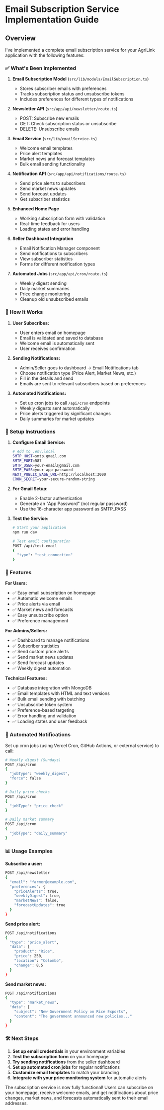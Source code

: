 # Email Subscription Service Implementation Guide

## Overview
I've implemented a complete email subscription service for your AgriLink application with the following features:

### ✅ What's Been Implemented

1. **Email Subscription Model** (`src/lib/models/EmailSubscription.ts`)
   - Stores subscriber emails with preferences
   - Tracks subscription status and unsubscribe tokens
   - Includes preferences for different types of notifications

2. **Newsletter API** (`src/app/api/newsletter/route.ts`)
   - POST: Subscribe new emails
   - GET: Check subscription status or unsubscribe
   - DELETE: Unsubscribe emails

3. **Email Service** (`src/lib/emailService.ts`)
   - Welcome email templates
   - Price alert templates
   - Market news and forecast templates
   - Bulk email sending functionality

4. **Notification API** (`src/app/api/notifications/route.ts`)
   - Send price alerts to subscribers
   - Send market news updates
   - Send forecast updates
   - Get subscriber statistics

5. **Enhanced Home Page**
   - Working subscription form with validation
   - Real-time feedback for users
   - Loading states and error handling

6. **Seller Dashboard Integration**
   - Email Notification Manager component
   - Send notifications to subscribers
   - View subscriber statistics
   - Forms for different notification types

7. **Automated Jobs** (`src/app/api/cron/route.ts`)
   - Weekly digest sending
   - Daily market summaries
   - Price change monitoring
   - Cleanup old unsubscribed emails

### 🚀 How It Works

1. **User Subscribes:**
   - User enters email on homepage
   - Email is validated and saved to database
   - Welcome email is automatically sent
   - User receives confirmation

2. **Sending Notifications:**
   - Admin/Seller goes to dashboard → Email Notifications tab
   - Choose notification type (Price Alert, Market News, etc.)
   - Fill in the details and send
   - Emails are sent to relevant subscribers based on preferences

3. **Automated Notifications:**
   - Set up cron jobs to call `/api/cron` endpoints
   - Weekly digests sent automatically
   - Price alerts triggered by significant changes
   - Daily summaries for market updates

### 📧 Setup Instructions

1. **Configure Email Service:**
   ```bash
   # Add to .env.local
   SMTP_HOST=smtp.gmail.com
   SMTP_PORT=587
   SMTP_USER=your-email@gmail.com
   SMTP_PASS=your-app-password
   NEXT_PUBLIC_BASE_URL=http://localhost:3000
   CRON_SECRET=your-secure-random-string
   ```

2. **For Gmail Setup:**
   - Enable 2-factor authentication
   - Generate an "App Password" (not regular password)
   - Use the 16-character app password as SMTP_PASS

3. **Test the Service:**
   ```bash
   # Start your application
   npm run dev
   
   # Test email configuration
   POST /api/test-email
   {
     "type": "test_connection"
   }
   ```

### 🎯 Features

**For Users:**
- ✅ Easy email subscription on homepage
- ✅ Automatic welcome emails
- ✅ Price alerts via email
- ✅ Market news and forecasts
- ✅ Easy unsubscribe option
- ✅ Preference management

**For Admins/Sellers:**
- ✅ Dashboard to manage notifications
- ✅ Subscriber statistics
- ✅ Send custom price alerts
- ✅ Send market news updates
- ✅ Send forecast updates
- ✅ Weekly digest automation

**Technical Features:**
- ✅ Database integration with MongoDB
- ✅ Email templates with HTML and text versions
- ✅ Bulk email sending with batching
- ✅ Unsubscribe token system
- ✅ Preference-based targeting
- ✅ Error handling and validation
- ✅ Loading states and user feedback

### 🔄 Automated Notifications

Set up cron jobs (using Vercel Cron, GitHub Actions, or external service) to call:

```bash
# Weekly digest (Sundays)
POST /api/cron
{
  "jobType": "weekly_digest",
  "force": false
}

# Daily price checks
POST /api/cron
{
  "jobType": "price_check"
}

# Daily market summary
POST /api/cron
{
  "jobType": "daily_summary"
}
```

### 📊 Usage Examples

**Subscribe a user:**
```bash
POST /api/newsletter
{
  "email": "farmer@example.com",
  "preferences": {
    "priceAlerts": true,
    "weeklyDigest": true,
    "marketNews": false,
    "forecastUpdates": true
  }
}
```

**Send price alert:**
```bash
POST /api/notifications
{
  "type": "price_alert",
  "data": {
    "product": "Rice",
    "price": 250,
    "location": "Colombo",
    "change": 8.5
  }
}
```

**Send market news:**
```bash
POST /api/notifications
{
  "type": "market_news",
  "data": {
    "subject": "New Government Policy on Rice Exports",
    "content": "The government announced new policies..."
  }
}
```

### 🛠 Next Steps

1. **Set up email credentials** in your environment variables
2. **Test the subscription form** on your homepage
3. **Try sending notifications** from the seller dashboard
4. **Set up automated cron jobs** for regular notifications
5. **Customize email templates** to match your branding
6. **Integrate with your price monitoring system** for automatic alerts

The subscription service is now fully functional! Users can subscribe on your homepage, receive welcome emails, and get notifications about price changes, market news, and forecasts automatically sent to their email addresses.
